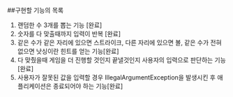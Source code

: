 ##구현할 기능의 목록
1. 랜덤한 수 3개를 뽑는 기능 [완료]
2. 숫자를 다 맞출때까지 입력이 반복 [완료]
3. 같은 수가 같은 자리에 있으면 스트라이크, 다른 자리에 있으면 볼, 같은 수가 전혀 없으면 낫싱이란 힌트를 얻는 기능[완료]
4. 다 맞췄을때 게임을 더 진행할 것인지 끝낼것인지 사용자의 입력으로 판단하는 기능[완료]
5. 사용자가 잘못된 값을 입력할 경우 IllegalArgumentException을 발생시킨 후 애플리케이션은 종료되어야 하는 기능[완료]